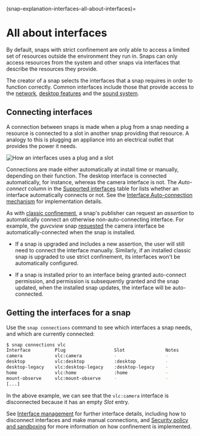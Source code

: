 (snap-explanation-interfaces-all-about-interfaces)=
# All about interfaces

By default, snaps with strict confinement are only able to access a limited set of resources outside the environment they run in. Snaps can only access resources from the system and other snaps via interfaces that describe the resources they provide.

The creator of a snap selects the interfaces that a snap requires in order to function correctly. Common interfaces include those that provide access to the [network](/), [desktop features](/) and the [sound system](/).

## Connecting interfaces

A connection between snaps is made when a plug from a snap needing a resource
is connected to a slot in another snap providing that resource.
A analogy to this is plugging an appliance into an electrical outlet that
provides the power it needs.

![How an interfaces uses a plug and a slot](https://assets.ubuntu.com/v1/59c290a8-snapd-interfaces.png) 

Connections are made either automatically at install time or manually, depending on their function. The desktop interface is connected automatically, for instance, whereas the camera interface is not. The *Auto-connect* column in the [Supported interfaces](/snap-reference/operations/interfaces/index) table for lists  whether an interface automatically connects or not. See the [Interface Auto-connection mechanism](https://forum.snapcraft.io/t/interface-auto-connection-mechanism/20179) for implementation details.

As with [classic confinement](/), a snap's publisher can request an *assertion* to automatically connect an otherwise non-auto-connecting interface. For example, the *guvcview* snap [requested](https://forum.snapcraft.io/t/auto-connect-request-for-the-guvcview-brlin-snap/6042) the camera interface be automatically-connected when the snap is installed.

* If a snap is upgraded and includes a new assertion, the user will still need to connect the interface manually. Similarly, if an installed classic snap is upgraded to use strict confinement, its interfaces won't be automatically configured.

* If a snap is installed prior to an interface being granted auto-connect permission, and permission is subsequently granted and the snap updated, when the installed snap updates, the interface will be auto-connected.

## Getting the interfaces for a snap

Use the `snap connections` command to see which interfaces a snap needs, and which are currently connected:

```bash
$ snap connections vlc
Interface         Plug                  Slot               Notes
camera            vlc:camera            -                  -
desktop           vlc:desktop           :desktop           -
desktop-legacy    vlc:desktop-legacy    :desktop-legacy    -
home              vlc:home              :home              -
mount-observe     vlc:mount-observe     -                  -
[...]
```

In the above example,  we can see that the `vlc:camera` interface is disconnected because it has an empty *Slot* entry.

See [Interface management](/how-to-guides/work-with-snaps/connect-interfaces) for further interface details, including how to disconnect interfaces and make manual connections, and [Security policy and sandboxing](https://forum.snapcraft.io/t/security-policy-and-sandboxing/554) for more information on how confinement is implemented.

